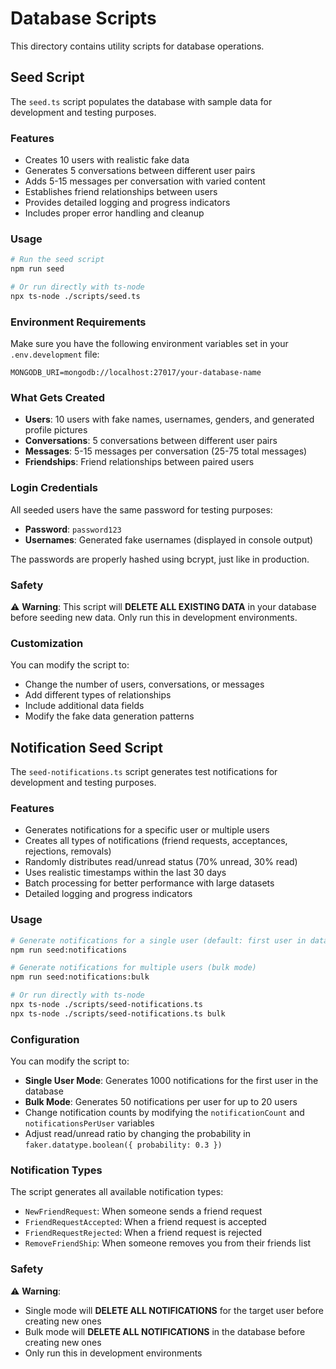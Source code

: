 # Database Scripts

This directory contains utility scripts for database operations.

## Seed Script

The `seed.ts` script populates the database with sample data for development and testing purposes.

### Features

- Creates 10 users with realistic fake data
- Generates 5 conversations between different user pairs
- Adds 5-15 messages per conversation with varied content
- Establishes friend relationships between users
- Provides detailed logging and progress indicators
- Includes proper error handling and cleanup

### Usage

```bash
# Run the seed script
npm run seed

# Or run directly with ts-node
npx ts-node ./scripts/seed.ts
```

### Environment Requirements

Make sure you have the following environment variables set in your `.env.development` file:

```
MONGODB_URI=mongodb://localhost:27017/your-database-name
```

### What Gets Created

- **Users**: 10 users with fake names, usernames, genders, and generated profile pictures
- **Conversations**: 5 conversations between different user pairs
- **Messages**: 5-15 messages per conversation (25-75 total messages)
- **Friendships**: Friend relationships between paired users

### Login Credentials

All seeded users have the same password for testing purposes:

- **Password**: `password123`
- **Usernames**: Generated fake usernames (displayed in console output)

The passwords are properly hashed using bcrypt, just like in production.

### Safety

⚠️ **Warning**: This script will **DELETE ALL EXISTING DATA** in your database before seeding new data. Only run this in development environments.

### Customization

You can modify the script to:

- Change the number of users, conversations, or messages
- Add different types of relationships
- Include additional data fields
- Modify the fake data generation patterns

## Notification Seed Script

The `seed-notifications.ts` script generates test notifications for development and testing purposes.

### Features

- Generates notifications for a specific user or multiple users
- Creates all types of notifications (friend requests, acceptances, rejections, removals)
- Randomly distributes read/unread status (70% unread, 30% read)
- Uses realistic timestamps within the last 30 days
- Batch processing for better performance with large datasets
- Detailed logging and progress indicators

### Usage

```bash
# Generate notifications for a single user (default: first user in database)
npm run seed:notifications

# Generate notifications for multiple users (bulk mode)
npm run seed:notifications:bulk

# Or run directly with ts-node
npx ts-node ./scripts/seed-notifications.ts
npx ts-node ./scripts/seed-notifications.ts bulk
```

### Configuration

You can modify the script to:

- **Single User Mode**: Generates 1000 notifications for the first user in the database
- **Bulk Mode**: Generates 50 notifications per user for up to 20 users
- Change notification counts by modifying the `notificationCount` and `notificationsPerUser` variables
- Adjust read/unread ratio by changing the probability in `faker.datatype.boolean({ probability: 0.3 })`

### Notification Types

The script generates all available notification types:

- `NewFriendRequest`: When someone sends a friend request
- `FriendRequestAccepted`: When a friend request is accepted
- `FriendRequestRejected`: When a friend request is rejected
- `RemoveFriendShip`: When someone removes you from their friends list

### Safety

⚠️ **Warning**:

- Single mode will **DELETE ALL NOTIFICATIONS** for the target user before creating new ones
- Bulk mode will **DELETE ALL NOTIFICATIONS** in the database before creating new ones
- Only run this in development environments
